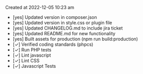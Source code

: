 Created at 2022-12-05 10:23 am

* [yes] Updated version in composer.json
* [yes] Updated version in style.css or plugin file
* [yes] Updated CHANGELOG.md to include jira ticket
* [yes] Updated README.md for new functionality
* [yes] Built assets for production (npm run build:production)
* [✓] Verified coding standards (phpcs)
* [✓] Run PHP tests
* [✓] Lint javascript
* [✓] Lint CSS
* [✓] Javascript Tests
